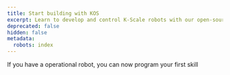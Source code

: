 ```yaml
---
title: Start building with KOS
excerpt: Learn to develop and control K-Scale robots with our open-source software.
deprecated: false
hidden: false
metadata:
  robots: index
---
```

If you have a operational robot, you can now program your first skill

<TutorialTile emoji="🦉" slug="make-your-robot-wave" title="Make your Robot wave" />